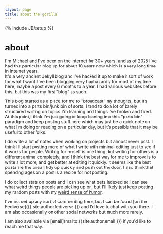 ```yaml
---
layout: page
title: about the gorilla
---
```

{% include JB/setup %}

# about

I'm Michael and I've been on the internet for 30+ years, and as of 2025 I've 
had this particular blog up for about 10 years now which is a very long
time in internet years.  
It's a very ancient Jekyll blog and I've hacked it up to make it sort of work 
for what I want.  I've been blogging very haphazardly for most of my time here,
maybe a post every 6 months to a year. I had various websites before this, but
this was my first "blog" as such.  

This blog started as a place for me to "broadcast" my thoughts, but it's turned
into a parts bin/junk bin of sorts.  I tend to do a lot of barely structured
writing on topics I'm learning and things I've broken and fixed.  
At this point,I think I'm just going to keep leaning into this "parts bin" paradigm and keep 
posting stuff here which may just be a quick note on what I'm doing or reading
on a particular day, but it's possible that it may be useful to other folks.  

I do write a lot of notes when working on projects but almost never post. I
think I'll start posting more of what I write with minimal editing just to see
if it works for people.  Writing for myself is one thing, but writing for others is a different animal
completely, and I think the best way for me to improve is to write a lot more,
and get better at editing it quickly. It seems like the best posts are the ones
I tidy up quickly and push out the door.  I also think that spending ages on a 
post is a recipe for not posting.   

I do collect stats on posts and I can see what gets indexed so I can
see what weird things people are picking up on, but I'll likely just keep
posting my random posts with my [weird sense of humor](https://en.wikipedia.org/wiki/The_Goon_Show_running_jokes).

I've not set up any sort of commenting here, but I can be found [on the
Fediverse]({{ site.author.fediverse }}) and I'd love to chat with you there. I
am also occasionally on other social networks but much more rarely.  

I am also available via [email](mailto:{{site.author.email }}) if you'd like to reach
me that way.  
